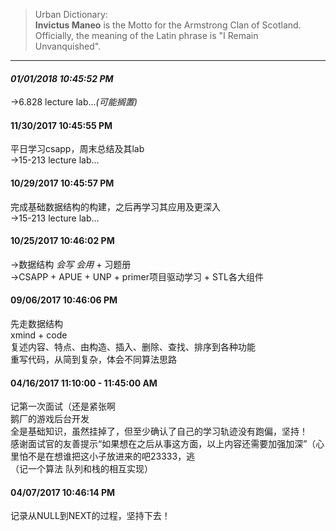 >Urban Dictionary:  
>**Invictus Maneo** is the Motto for the Armstrong Clan of Scotland.  
>Officially, the meaning of the Latin phrase is "I Remain Unvanquished".  

---

#### *01/01/2018 10:45:52 PM* ####
->6.828 lecture lab...*(可能搁置)*  

#### 11/30/2017 10:45:55 PM ####
平日学习csapp，周末总结及其lab  
->15-213 lecture lab...  

#### 10/29/2017 10:45:57 PM ####
完成基础数据结构的构建，之后再学习其应用及更深入  
->15-213 lecture lab...  

#### 10/25/2017 10:46:02 PM ####
->数据结构 *会写* *会用* + 习题册  
->CSAPP + APUE + UNP + primer项目驱动学习 + STL各大组件  

#### 09/06/2017 10:46:06 PM ####
先走数据结构  
xmind + code  
复述内容、特点、由构造、插入、删除、查找、排序到各种功能  
重写代码，从简到复杂，体会不同算法思路  

#### 04/16/2017 11:10:00 - 11:45:00 AM ####
记第一次面试（还是紧张啊  
鹅厂的游戏后台开发  
全是基础知识，虽然挂掉了，但至少确认了自己的学习轨迹没有跑偏，坚持！  
感谢面试官的友善提示“如果想在之后从事这方面，以上内容还需要加强加深”（心里怕不是在想谁把这小子放进来的吧23333，逃  
（记一个算法 队列和栈的相互实现）  

#### 04/07/2017 10:46:14 PM ####
记录从NULL到NEXT的过程，坚持下去！  